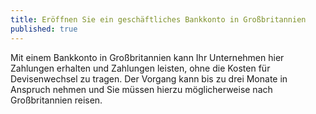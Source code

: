 ```yaml
---
title: Eröffnen Sie ein geschäftliches Bankkonto in Großbritannien
published: true
---
```


Mit einem Bankkonto in Großbritannien kann Ihr Unternehmen hier Zahlungen erhalten und Zahlungen leisten, ohne die Kosten für Devisenwechsel zu tragen. Der Vorgang kann bis zu drei Monate in Anspruch nehmen und Sie müssen hierzu möglicherweise nach Großbritannien reisen.
